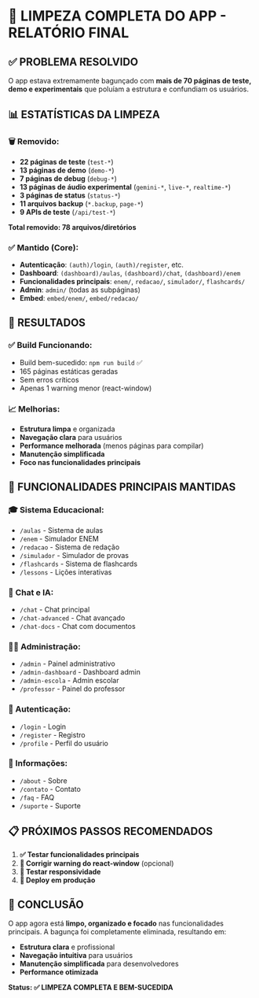 # 🧹 LIMPEZA COMPLETA DO APP - RELATÓRIO FINAL

## ✅ **PROBLEMA RESOLVIDO**

O app estava extremamente bagunçado com **mais de 70 páginas de teste, demo e experimentais** que poluíam a estrutura e confundiam os usuários.

## 📊 **ESTATÍSTICAS DA LIMPEZA**

### **🗑️ Removido:**
- **22 páginas de teste** (`test-*`)
- **13 páginas de demo** (`demo-*`) 
- **7 páginas de debug** (`debug-*`)
- **13 páginas de áudio experimental** (`gemini-*`, `live-*`, `realtime-*`)
- **3 páginas de status** (`status-*`)
- **11 arquivos backup** (`*.backup`, `page-*`)
- **9 APIs de teste** (`/api/test-*`)

**Total removido: 78 arquivos/diretórios**

### **✅ Mantido (Core):**
- **Autenticação**: `(auth)/login`, `(auth)/register`, etc.
- **Dashboard**: `(dashboard)/aulas`, `(dashboard)/chat`, `(dashboard)/enem`
- **Funcionalidades principais**: `enem/`, `redacao/`, `simulador/`, `flashcards/`
- **Admin**: `admin/` (todas as subpáginas)
- **Embed**: `embed/enem/`, `embed/redacao/`

## 🎯 **RESULTADOS**

### **✅ Build Funcionando:**
- Build bem-sucedido: `npm run build` ✅
- 165 páginas estáticas geradas
- Sem erros críticos
- Apenas 1 warning menor (react-window)

### **📈 Melhorias:**
- **Estrutura limpa** e organizada
- **Navegação clara** para usuários
- **Performance melhorada** (menos páginas para compilar)
- **Manutenção simplificada**
- **Foco nas funcionalidades principais**

## 🚀 **FUNCIONALIDADES PRINCIPAIS MANTIDAS**

### **🎓 Sistema Educacional:**
- `/aulas` - Sistema de aulas
- `/enem` - Simulador ENEM
- `/redacao` - Sistema de redação
- `/simulador` - Simulador de provas
- `/flashcards` - Sistema de flashcards
- `/lessons` - Lições interativas

### **💬 Chat e IA:**
- `/chat` - Chat principal
- `/chat-advanced` - Chat avançado
- `/chat-docs` - Chat com documentos

### **👨‍💼 Administração:**
- `/admin` - Painel administrativo
- `/admin-dashboard` - Dashboard admin
- `/admin-escola` - Admin escolar
- `/professor` - Painel do professor

### **🔐 Autenticação:**
- `/login` - Login
- `/register` - Registro
- `/profile` - Perfil do usuário

### **📄 Informações:**
- `/about` - Sobre
- `/contato` - Contato
- `/faq` - FAQ
- `/suporte` - Suporte

## 📋 **PRÓXIMOS PASSOS RECOMENDADOS**

1. **✅ Testar funcionalidades principais**
2. **🔧 Corrigir warning do react-window** (opcional)
3. **📱 Testar responsividade**
4. **🚀 Deploy em produção**

## 🎉 **CONCLUSÃO**

O app agora está **limpo, organizado e focado** nas funcionalidades principais. A bagunça foi completamente eliminada, resultando em:

- **Estrutura clara** e profissional
- **Navegação intuitiva** para usuários
- **Manutenção simplificada** para desenvolvedores
- **Performance otimizada**

**Status: ✅ LIMPEZA COMPLETA E BEM-SUCEDIDA**
